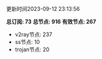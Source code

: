 更新时间2023-09-12 23:13:56

**总订阅: 73**
**总节点: 916**
**有效节点: 267**
- v2ray节点: 237
- ss节点: 10
- trojan节点: 20
